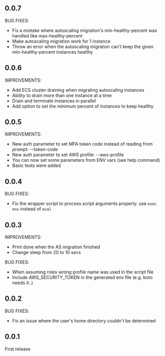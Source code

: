 ## 0.0.7

BUG FIXES:
* Fix a mistake where autoscaling migration's min-healthy-percent was handled like max-healthy-percent
* Make autoscaling migration work for 1 instance
* Throw an error when the autoscaling migration can't keep the given min-healthy-percent instances healthy

## 0.0.6

IMPROVEMENTS:
* Add ECS cluster draining when migrating autoscaling instances
* Ability to drain more than one instance at a time
* Drain and terminate instances in parallel
* Add option to set the minimum percent of instances to keep healthy

## 0.0.5

IMPROVEMENTS:
 * New auth parameter to set MFA token code instead of reading from prompt: --token-code
 * New auth parameter to set AWS profile: --aws-profile
 * You can now set some parameters from ENV vars (see help command)
 * Basic tests were added

## 0.0.4

BUG FIXES:
 * Fix the wrapper script to process script arguments properly: use `exec env` instead of `eval`

## 0.0.3

IMPROVEMENTS:
 * Print done when the AS migration finished
 * Change sleep from 20 to 10 secs

BUG FIXES:
 * When assuming roles wrong profile name was used in the script file
 * Include AWS_SECURITY_TOKEN in the generated env file (e.g. boto needs it..)

## 0.0.2

BUG FIXES:
 * Fix an issue where the user's home directory couldn't be determined

## 0.0.1

First release
